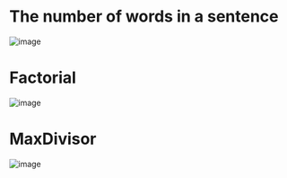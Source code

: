 # The number of words in a sentence
![image](https://user-images.githubusercontent.com/100313500/179363345-34110cb5-e34a-4911-83f1-0c03d15d3ff4.png)
# Factorial
![image](https://user-images.githubusercontent.com/100313500/179363649-a5564237-fa58-4135-8f95-c7f3510256d6.png)
# MaxDivisor
![image](https://user-images.githubusercontent.com/100313500/179364028-ff0761fe-91ff-4727-9a00-ffe0a7272201.png)
